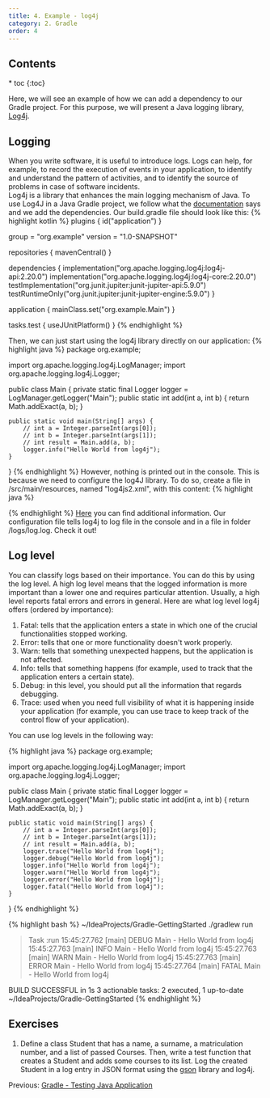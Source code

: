```yaml
---
title: 4. Example - log4j
category: 2. Gradle
order: 4
---
```

<h2>Contents</h2>
* toc
{:toc}

Here, we will see an example of how we can add a dependency to our Gradle project. For this purpose, we will present a Java logging library, <a target="_blank" rel="noopener noreferrer" href="https://logging.apache.org/log4j/2.x/">Log4j</a>.
## Logging
When you write software, it is useful to introduce logs. Logs can help, for example, to record the execution of events in your application, to identify and understand the pattern of activities, and to identify the source of problems in case of software incidents.  
Log4j is a library that enhances the main logging mechanism of Java. To use Log4J in a Java Gradle project, we follow what the <a target="_blank" rel="noopener noreferrer" href="https://logging.apache.org/log4j/2.x/maven-artifacts.html">documentation</a> says and we add the dependencies. Our build.gradle file should look like this:
{% highlight kotlin %}
plugins {
    id("application")
}

group = "org.example"
version = "1.0-SNAPSHOT"

repositories {
    mavenCentral()
}

dependencies {
    implementation("org.apache.logging.log4j:log4j-api:2.20.0")
    implementation("org.apache.logging.log4j:log4j-core:2.20.0")
    testImplementation("org.junit.jupiter:junit-jupiter-api:5.9.0")
    testRuntimeOnly("org.junit.jupiter:junit-jupiter-engine:5.9.0")
}

application {
    mainClass.set("org.example.Main")
}

tasks.test {
    useJUnitPlatform()
}
{% endhighlight %}

Then, we can just start using the log4j library directly on our application:
{% highlight java %}
package org.example;

import org.apache.logging.log4j.LogManager;
import org.apache.logging.log4j.Logger;

public class Main {
    private static final Logger logger = LogManager.getLogger("Main");
    public static int add(int a, int b) {
        return Math.addExact(a, b);
    }

    public static void main(String[] args) {
        // int a = Integer.parseInt(args[0]);
        // int b = Integer.parseInt(args[1]);
        // int result = Main.add(a, b);
        logger.info("Hello World from log4j");
    }
}
{% endhighlight %}
However, nothing is printed out in the console. This is because we need to configure the log4J library. To do so, create a file in /src/main/resources, named "log4js2.xml", with this content:
{% highlight java %}
<?xml version="1.0" encoding="UTF-8"?>
<Configuration status="INFO">
    <Appenders>
        <Console name="Console" target="SYSTEM_OUT">
            <PatternLayout pattern="%d{HH:mm:ss.SSS} [%t] %-5level %logger{36} - %msg%n" />
        </Console>
        <File name="File" fileName="./logs/log.log" immediateFlush="false" append="false">
            <PatternLayout pattern="%d{yyy-MM-dd HH:mm:ss.SSS} [%t] %-5level %logger{36} - %msg%n"/>
        </File>
    </Appenders>
    <Loggers>
        <Root level="debug">
            <AppenderRef ref="Console" />
            <AppenderRef ref="File"/>
        </Root>
    </Loggers>
</Configuration>
{% endhighlight %}
<a target="_blank" rel="noopener noreferrer" href="https://logging.apache.org/log4j/2.x/manual/configuration.html">Here</a> you can find additional information. Our configuration file tells log4j to log file in the console and in a file in folder /logs/log.log. Check it out!  

## Log level
You can classify logs based on their importance. You can do this by using the log level. A high log level means that the logged information is more important than a lower one and requires particular attention. Usually, a high level reports fatal errors and errors in general. Here are what log level log4j offers (ordered by importance):
1. Fatal: tells that the application enters a state in which one of the crucial functionalities stopped working.
2. Error: tells that one or more functionality doesn't work properly.
3. Warn: tells that something unexpected happens, but the application is not affected.
4. Info: tells that something happens (for example, used to track that the application enters a certain state).
5. Debug: in this level, you should put all the information that regards debugging.
6. Trace: used when you need full visibility of what it is happening inside your application (for example, you can use trace to keep track of the control flow of your application).

You can use log levels in the following way:

{% highlight java %}
package org.example;

import org.apache.logging.log4j.LogManager;
import org.apache.logging.log4j.Logger;

public class Main {
    private static final Logger logger = LogManager.getLogger("Main");
    public static int add(int a, int b) {
        return Math.addExact(a, b);
    }

    public static void main(String[] args) {
        // int a = Integer.parseInt(args[0]);
        // int b = Integer.parseInt(args[1]);
        // int result = Main.add(a, b);
        logger.trace("Hello World from log4j");
        logger.debug("Hello World from log4j");
        logger.info("Hello World from log4j");
        logger.warn("Hello World from log4j");
        logger.error("Hello World from log4j");
        logger.fatal("Hello World from log4j");
    }
}
{% endhighlight %}

{% highlight bash %}
~/IdeaProjects/Gradle-GettingStarted ./gradlew run

> Task :run
15:45:27.762 [main] DEBUG Main - Hello World from log4j
15:45:27.763 [main] INFO  Main - Hello World from log4j
15:45:27.763 [main] WARN  Main - Hello World from log4j
15:45:27.763 [main] ERROR Main - Hello World from log4j
15:45:27.764 [main] FATAL Main - Hello World from log4j

BUILD SUCCESSFUL in 1s
3 actionable tasks: 2 executed, 1 up-to-date
~/IdeaProjects/Gradle-GettingStarted 
{% endhighlight %}

## Exercises
1. Define a class Student that has a name, a surname,  a matriculation number, and a list of passed Courses. Then, write a test function that creates a Student and adds some courses to its list. Log the created Student in a log entry in JSON format using the <a target="_blank" rel="noopener noreferrer" href="https://github.com/google/gson">gson</a> library and log4j.
<div>
Previous: <a href="/SoftwareArchitecture/gradle/testing-java-applications">Gradle - Testing Java Application</a>
</div>